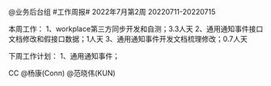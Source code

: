 @业务后台组 #工作周报#
2022年7月第2周 20220711-20220715

本周工作：
1、workplace第三方同步开发和自测；3.3人天
2、通用通知事件接口文档修改和假接口数据；1人天
3、通用通知事件开发文档梳理修改；0.7人天


下周工作计划：
1、通用通知事件；

CC @杨康(Conn) @范晓伟(KUN)
